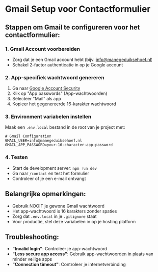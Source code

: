 # Gmail Setup voor Contactformulier

## Stappen om Gmail te configureren voor het contactformulier:

### 1. Gmail Account voorbereiden
- Zorg dat je een Gmail account hebt (bijv. info@manegeduiksehoef.nl)
- Schakel 2-factor authenticatie in op je Google account

### 2. App-specifiek wachtwoord genereren
1. Ga naar [Google Account Security](https://myaccount.google.com/security)
2. Klik op "App passwords" (App-wachtwoorden)
3. Selecteer "Mail" als app
4. Kopieer het gegenereerde 16-karakter wachtwoord

### 3. Environment variabelen instellen
Maak een `.env.local` bestand in de root van je project met:

```env
# Gmail Configuration
GMAIL_USER=info@manegeduiksehoef.nl
GMAIL_APP_PASSWORD=your-16-character-app-password
```

### 4. Testen
- Start de development server: `npm run dev`
- Ga naar `/contact` en test het formulier
- Controleer of je een e-mail ontvangt

## Belangrijke opmerkingen:
- Gebruik NOOIT je gewone Gmail wachtwoord
- Het app-wachtwoord is 16 karakters zonder spaties
- Zorg dat `.env.local` in je `.gitignore` staat
- Voor productie, stel deze variabelen in op je hosting platform

## Troubleshooting:
- **"Invalid login"**: Controleer je app-wachtwoord
- **"Less secure app access"**: Gebruik app-wachtwoorden in plaats van minder veilige apps
- **"Connection timeout"**: Controleer je internetverbinding




